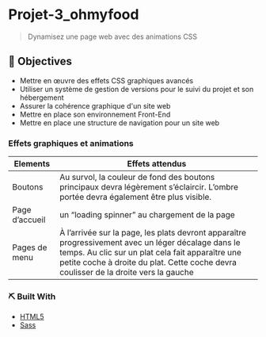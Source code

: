 
# Projet-3_ohmyfood

> Dynamisez une page web avec des animations CSS


## 🎯 Objectives


- Mettre en œuvre des effets CSS graphiques avancés
- Utiliser un système de gestion de versions pour le suivi du projet et son hébergement
- Assurer la cohérence graphique d'un site web
- Mettre en place son environnement Front-End
- Mettre en place une structure de navigation pour un site web

### Effets graphiques et animations

| Elements        | Effets attendus                                                                                                                                                                                                                                          |
| -------------- | ----------------------------------------------------------------------------------------------------------------------------------------------------------------------------------------------------------------------------------------------- |
| Boutons        | Au survol, la couleur de fond des boutons principaux devra légèrement s’éclaircir. L’ombre portée devra également être plus visible.                                                                                                            |
| Page d’accueil | un “loading spinner” au chargement de la page                                                                                                                                                                                                   |
| Pages de menu  | À l’arrivée sur la page, les plats devront apparaître progressivement avec un léger décalage dans le temps. Au clic sur un plat cela fait apparaître une petite coche à droite du plat. Cette coche devra coulisser de la droite vers la gauche |

### ⛏️ Built With

- [HTML5](https://www.w3.org/2014/10/html5-rec.html.fr)
-  [Sass](https://sass-lang.com/)
